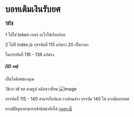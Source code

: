<h1>บอทเติมเงินรับยศ</h1>

<h4>วิธีใช้</h4>

1 ไปใส่ token เบอร์ อะไรให้เรียบร้อย

2 ไปที่ index.js บรรทัดที่ 115 แก้ตรง 20 เป็นราคา

ในบรรทัดที่ 116 - 136 แก้ตรง <h5>[ID ยศ]</h5> เป็นไอดียศของคุณ

วิธีเอา id ยศ ตามรูป คลิกขวาที่ยศ ![image](https://user-images.githubusercontent.com/95204359/225885274-3b62468a-8503-4234-80af-194835656bc8.png)

บรรทัดที่ 115 - 140 สามารก็อปและวางด้านล่าง บรรทัด 140 ได้ หากมีหลายยศ

หากมีปัญหาสามาราเข้าดิสมาทักได้
<a href="https://discord.gg/2Hdcrr4WM7">กดตรงนี้</a>
